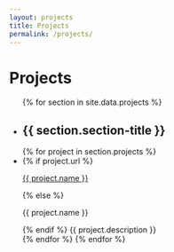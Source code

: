 ```yaml
---
layout: projects
title: Projects
permalink: /projects/
---
```


# Projects
<ul class="section-list">
  {% for section in site.data.projects %}
  <li class="section-block">
    <h2>{{ section.section-title }}</h2>
    {% for project in section.projects %}
      <li class="project-block">
        <i class="fab fa-{{ icon }}"></i>
        {% if project.url %}
        <a href="{{ project.url }}"><p>{{ project.name }}</p></a>
        {% else %}
          <p>{{ project.name }}</p>
        {% endif %}
        <span>{{ project.description }}</span>
      </li>
    {% endfor %}
  </li>
  {% endfor %}
</ul>
